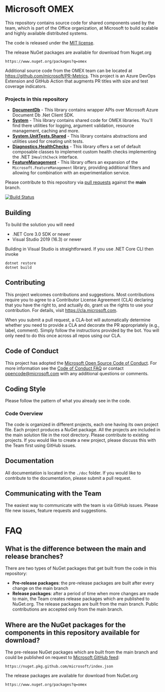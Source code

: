 # Microsoft OMEX

This repository contains source code for shared components used by the
team, which is part of the Office organization, at Microsoft to build scalable and highly available distributed systems.

The code is released under the [MIT license](https://github.com/microsoft/Omex/blob/main/LICENSE).

The release NuGet packages are available for download from Nuget.org

    https://www.nuget.org/packages?q=omex

Additional source code from the OMEX team can be located at <https://github.com/microsoft/PR-Metrics>. This project is an Azure DevOps Extension and GitHub Action that augments PR titles with size and test coverage indicators.

### Projects in this repository

* [__DocumentDb__](https://github.com/microsoft/Omex/tree/main/src/DocumentDb) - This library contains wrapper APIs over Microsoft Azure Document Db .Net Client SDK.
* [__System__](https://github.com/microsoft/Omex/tree/main/src/System) - This library contains shared code for OMEX libraries. You'll find there utilities for logging,
argument validation, resource management, caching and more.
* [__System.UnitTests.Shared__](https://github.com/microsoft/Omex/tree/main/src/System.UnitTests.Shared) - This library contains abstractions and utilities used for creating unit tests.
* [__Diagnostics.HealthChecks__](https://github.com/microsoft/Omex/tree/main/src/Diagnostics.HealthChecks) - This library offers a set of default composable classes to implement custom health checks implementing the .NET `IHealthCheck` interface.
* [__FeatureManagement__](https://github.com/microsoft/Omex/tree/main/src/FeatureManagement) - This library offers an expansion of the `Microsoft.FeatureManagement` library, providing additional filters and allowing for combination with an experimentation service.

Please contribute to this repository via [pull requests](https://github.com/Microsoft/Omex/pulls) against the __main__ branch.

[![Build Status](https://dev.azure.com/ms/Omex/_apis/build/status/Microsoft.Omex?branchName=main)](https://dev.azure.com/ms/Omex/_build/latest?definitionId=73&branchName=main)

## Building

To build the solution you will need

* .NET Core 3.0 SDK or newer
* Visual Studio 2019 (16.3) or newer

Building in Visual Studio is straightforward. If you use .NET Core CLI then invoke

    dotnet restore
    dotnet build

## Contributing

This project welcomes contributions and suggestions.  Most contributions require you to agree to a
Contributor License Agreement (CLA) declaring that you have the right to, and actually do, grant us
the rights to use your contribution. For details, visit https://cla.microsoft.com.

When you submit a pull request, a CLA-bot will automatically determine whether you need to provide
a CLA and decorate the PR appropriately (e.g., label, comment). Simply follow the instructions
provided by the bot. You will only need to do this once across all repos using our CLA.

## Code of Conduct

This project has adopted the [Microsoft Open Source Code of Conduct](https://opensource.microsoft.com/codeofconduct/).
For more information see the [Code of Conduct FAQ](https://opensource.microsoft.com/codeofconduct/faq/) or
contact [opencode@microsoft.com](mailto:opencode@microsoft.com) with any additional questions or comments.


## Coding Style
Please follow the pattern of what you already see in the code.

### Code Overview
The code is organized in different projects, each one having its own project file.
Each project produces a NuGet package.
All the projects are included in the main solution file in the root directory.
Please contribute to existing projects.
If you would like to create a new project, please discuss this with the Team first using GitHub issues.


## Documentation

All documentation is located in the `./doc` folder. If you would like to contribute to the documentation, please submit a pull request.

## Communicating with the Team
The easiest way to communicate with the team is via GitHub issues. Please file new issues, feature requests and suggestions.

# FAQ
## What is the difference between the main and release branches?
There are two types of NuGet packages that get built from the code in this repository:
* __Pre-release packages__: the pre-release packages are built after every change on the main branch
* __Release packages__: after a period of time when more changes are made to main, the Team creates release packages which are published to NuGet.org.
The release packages are built from the main branch. Public contributions are accepted only from the main branch.

## Where are the NuGet packages for the components in this repository available for download?
The pre-release NuGet packages which are built from the main branch and could be published on request to [Microsoft GitHub feed](https://github.com/orgs/microsoft/packages?repo_name=Omex):

    https://nuget.pkg.github.com/microsoft/index.json

The release packages are available for download from NuGet.org

    https://www.nuget.org/packages?q=omex


